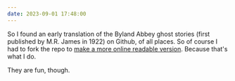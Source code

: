 ```yaml
---
date: 2023-09-01 17:48:00
---
```


So I found an early translation of the Byland Abbey ghost stories (first published by M.R. James in 1922) on Github, of all places. So of course I had to fork the repo to [make a more online readable version](https://github.com/NinaZumel/TwelveMedievalGhostStories/blob/master/English/english.md). Because that's what I do. 

They are fun, though.

